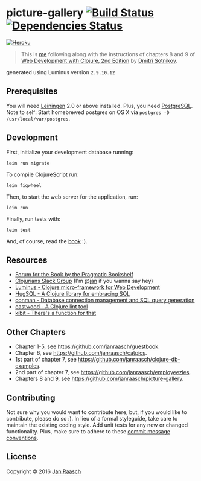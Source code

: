 # picture-gallery [![Build Status][travis-svg]][travis-link] [![Dependencies Status][deps-svg]][deps-link]
[![Heroku][heroku-svg]][heroku-link]

> This is [me][jan] following along with the instructions of chapters 8 and 9 of [Web Development with Clojure, 2nd Edition][webdevclo] by [Dmitri Sotnikov][dimtri].

generated using Luminus version `2.9.10.12`

## Prerequisites

You will need [Leiningen][lein] 2.0 or above installed. Plus, you need [PostgreSQL][postgresql]. Note to self:
Start homebrewed postgres on OS X via `postgres -D /usr/local/var/postgres`.

## Development
First, initialize your development database running:

    lein run migrate

To compile ClojureScript run:

    lein figwheel

Then, to start the web server for the application, run:

    lein run

Finally, run tests with:

    lein test

And, of course, read the [book][webdevclo] :).

## Resources
 - [Forum for the Book by the Pragmatic Bookshelf][pragma-forum]
 - [Clojurians Slack Group][clojurians] (I'm [@jan][clojurians-jan] if you wanna say hey)
 - [Luminus - Clojure micro-framework for Web Development][luminus]
 - [HugSQL - A Clojure library for embracing SQL][hugsql]
 - [conman - Database connection management and SQL query generation][conman]
 - [eastwood - A Clojure lint tool][eastwood]
 - [kibit - There's a function for that][kibit]

## Other Chapters
  - Chapter 1-5, see https://github.com/janraasch/guestbook.
  - Chapter 6, see https://github.com/janraasch/catpics.
  - 1st part of chapter 7, see https://github.com/janraasch/clojure-db-examples.
  - 2nd part of chapter 7, see https://github.com/janraasch/employeezies.
  - Chapters 8 and 9, see https://github.com/janraasch/picture-gallery.

## Contributing

Not sure why you would want to contribute here, but, if you would like to contribute, please do so :). In lieu of a formal styleguide, take care to maintain the existing coding style. Add unit tests for any new or changed functionality. Plus, make sure to adhere to these [commit message conventions][commit].

## License

Copyright © 2016 [Jan Raasch][jan]

[conman]: https://github.com/luminus-framework/conman
[hugsql]: http://www.hugsql.org/
[postgresql]: http://www.postgresql.org/
[sente]: https://github.com/ptaoussanis/sente
[deps-link]: https://jarkeeper.com/janraasch/picture-gallery
[deps-svg]: https://jarkeeper.com/janraasch/picture-gallery/status.svg
[bikeshed]: https://github.com/dakrone/lein-bikeshed
[kibit]: https://github.com/jonase/kibit
[eastwood]: https://github.com/jonase/eastwood
[luminus]: http://www.luminusweb.net/
[heroku-link]: https://verpickled.herokuapp.com/
[heroku-svg]: http://img.shields.io/badge/picturegallery-onHeroku-008eff.svg
[travis-link]: https://travis-ci.org/janraasch/picture-gallery
[travis-svg]: https://travis-ci.org/janraasch/picture-gallery.svg?branch=master
[clojurians-jan]: https://clojurians.slack.com/messages/clojure/team/jan/
[pragma-forum]: https://forums.pragprog.com/forums/387
[clojurians]: http://clojurians.net/
[commit]: https://docs.google.com/document/d/1QrDFcIiPjSLDn3EL15IJygNPiHORgU1_OOAqWjiDU5Y/edit?pref=2&pli=1#heading=h.uyo6cb12dt6w
[atom-clojure]: https://atom.io/packages/language-clojure
[parinfer]: https://atom.io/packages/parinfer
[proto-repl]: https://atom.io/packages/proto-repl
[atom]: https://atom.io
[lein]: https://github.com/technomancy/leiningen
[webdevclo]: https://pragprog.com/book/dswdcloj2/web-development-with-clojure-second-edition
[dimtri]: http://yogthos.net
[jan]: http://janraasch.com
